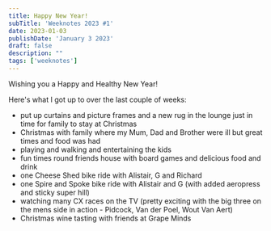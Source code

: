 ```yaml
---
title: Happy New Year!
subTitle: 'Weeknotes 2023 #1'
date: 2023-01-03
publishDate: 'January 3 2023'
draft: false
description: ""
tags: ['weeknotes']
---
```


Wishing you a Happy and Healthy New Year!

Here's what I got up to over the last couple of weeks:
- put up curtains and picture frames and a new rug in the lounge just in time for family to stay at Christmas
- Christmas with family where my Mum, Dad and Brother were ill but great times and food was had
- playing and walking and entertaining the kids
- fun times round friends house with board games and delicious food and drink
- one Cheese Shed bike ride with Alistair, G and Richard
- one Spire and Spoke bike ride with Alistair and G (with added aeropress and sticky super hill)
- watching many CX races on the TV (pretty exciting with the big three on the mens side in action - Pidcock, Van der Poel, Wout Van Aert)
- Christmas wine tasting with friends at Grape Minds


